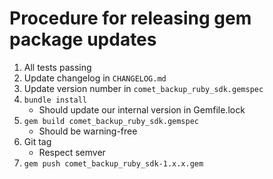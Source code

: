 # Procedure for releasing gem package updates

1. All tests passing
2. Update changelog in `CHANGELOG.md`
3. Update version number in `comet_backup_ruby_sdk.gemspec`
4. `bundle install`
	- Should update our internal version in Gemfile.lock
5. `gem build comet_backup_ruby_sdk.gemspec`
	- Should be warning-free
6. Git tag
	- Respect semver
7. `gem push comet_backup_ruby_sdk-1.x.x.gem`
